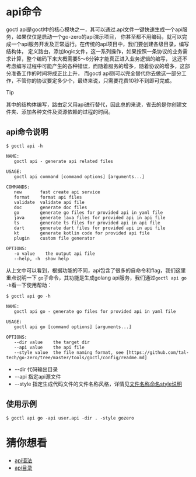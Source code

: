 # api命令
goctl api是goctl中的核心模块之一，其可以通过.api文件一键快速生成一个api服务，如果仅仅是启动一个go-zero的api演示项目，
你甚至都不用编码，就可以完成一个api服务开发及正常运行。在传统的api项目中，我们要创建各级目录，编写结构体，
定义路由，添加logic文件，这一系列操作，如果按照一条协议的业务需求计算，整个编码下来大概需要5～6分钟才能真正进入业务逻辑的编写，
这还不考虑编写过程中可能产生的各种错误，而随着服务的增多，随着协议的增多，这部分准备工作的时间将成正比上升，
而goctl api则可以完全替代你去做这一部分工作，不管你的协议要定多少个，最终来说，只需要花费10秒不到即可完成。

> [!TIP]
> 其中的结构体编写，路由定义用api进行替代，因此总的来说，省去的是你创建文件夹、添加各种文件及资源依赖的过程的时间。

## api命令说明
```shell
$ goctl api -h
```
```text
NAME:
   goctl api - generate api related files

USAGE:
   goctl api command [command options] [arguments...]

COMMANDS:
   new       fast create api service
   format    format api files
   validate  validate api file
   doc       generate doc files
   go        generate go files for provided api in yaml file
   java      generate java files for provided api in api file
   ts        generate ts files for provided api in api file
   dart      generate dart files for provided api in api file
   kt        generate kotlin code for provided api file
   plugin    custom file generator

OPTIONS:
   -o value    the output api file
   --help, -h  show help
```

从上文中可以看到，根据功能的不同，api包含了很多的自命令和flag，我们这里重点说明一下
`go`子命令，其功能是生成golang api服务，我们通过`goctl api go -h`看一下使用帮助：
```shell
$ goctl api go -h
```
```text
NAME:
   goctl api go - generate go files for provided api in yaml file

USAGE:
   goctl api go [command options] [arguments...]

OPTIONS:
   --dir value    the target dir
   --api value    the api file
   --style value  the file naming format, see [https://github.com/tal-tech/go-zero/tree/master/tools/goctl/config/readme.md]
```

* --dir 代码输出目录
* --api 指定api源文件
* --style 指定生成代码文件的文件名称风格，详情见[文件名称命名style说明](https://github.com/tal-tech/go-zero/tree/master/tools/goctl/config/readme.md)

## 使用示例
```shell
$ goctl api go -api user.api -dir . -style gozero
```


# 猜你想看
* [api语法](api-grammar.md)
* [api目录](api-dir.md)